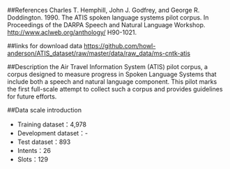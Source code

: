 ##References
Charles T. Hemphill, John J. Godfrey, and George R. Doddington. 1990. The ATIS spoken language systems pilot corpus. 
In Proceedings of the DARPA Speech and Natural Language Workshop. http://www.aclweb.org/anthology/ H90-1021.

##links for download data
https://github.com/howl-anderson/ATIS_dataset/raw/master/data/raw_data/ms-cntk-atis

##Description
the Air Travel Information System (ATIS) pilot corpus, 
a corpus designed to measure progress in Spoken Language Systems that include both a speech and natural language component. 
This pilot marks the first full-scale attempt to collect such a corpus and provides guidelines for future efforts.


##Data scale introduction
- Training dataset：4,978
- Development dataset：-
- Test dataset：893
- Intents：26
- Slots：129
